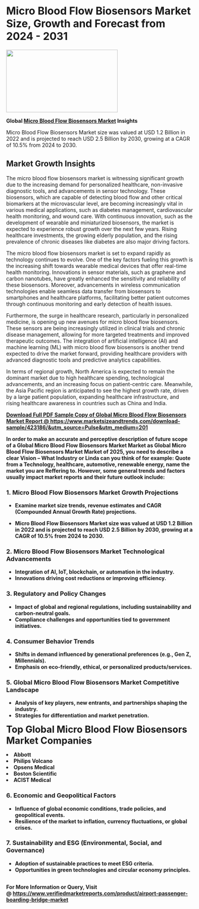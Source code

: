 <H1>Micro Blood Flow Biosensors Market Size, Growth and Forecast from 2024 - 2031</H1><img class="aligncenter size-medium wp-image-584254" src="https://thirdeyenews.in/wp-content/uploads/2024/09/Global-Market-Research-300x168.jpeg" alt="" width="300" height="168" /><p><strong>Global&nbsp;<a href="https://www.marketsizeandtrends.com/download-sample/423186/&amp;utm_source=Pulse&amp;utm_medium=201">Micro Blood Flow Biosensors Market</a> Insights</strong></p><p>Micro Blood Flow Biosensors Market size was valued at USD 1.2 Billion in 2022 and is projected to reach USD 2.5 Billion by 2030, growing at a CAGR of 10.5% from 2024 to 2030.</p><p><h2>Market Growth Insights</h2> <p>The micro blood flow biosensors market is witnessing significant growth due to the increasing demand for personalized healthcare, non-invasive diagnostic tools, and advancements in sensor technology. These biosensors, which are capable of detecting blood flow and other critical biomarkers at the microvascular level, are becoming increasingly vital in various medical applications, such as diabetes management, cardiovascular health monitoring, and wound care. With continuous innovation, such as the development of wearable and miniaturized biosensors, the market is expected to experience robust growth over the next few years. Rising healthcare investments, the growing elderly population, and the rising prevalence of chronic diseases like diabetes are also major driving factors.</p> <p><strong><a href="#"></a></strong></p> <p>The micro blood flow biosensors market is set to expand rapidly as technology continues to evolve. One of the key factors fueling this growth is the increasing shift towards wearable medical devices that offer real-time health monitoring. Innovations in sensor materials, such as graphene and carbon nanotubes, have greatly enhanced the sensitivity and reliability of these biosensors. Moreover, advancements in wireless communication technologies enable seamless data transfer from biosensors to smartphones and healthcare platforms, facilitating better patient outcomes through continuous monitoring and early detection of health issues.</p> <p>Furthermore, the surge in healthcare research, particularly in personalized medicine, is opening up new avenues for micro blood flow biosensors. These sensors are being increasingly utilized in clinical trials and chronic disease management, allowing for more targeted treatments and improved therapeutic outcomes. The integration of artificial intelligence (AI) and machine learning (ML) with micro blood flow biosensors is another trend expected to drive the market forward, providing healthcare providers with advanced diagnostic tools and predictive analytics capabilities.</p> <p>In terms of regional growth, North America is expected to remain the dominant market due to high healthcare spending, technological advancements, and an increasing focus on patient-centric care. Meanwhile, the Asia Pacific region is anticipated to see the highest growth rate, driven by a large patient population, expanding healthcare infrastructure, and rising healthcare awareness in countries such as China and India.</p> <p><strong><a href="#"></p><p><span class=""><strong>Download Full PDF Sample Copy of Global Micro Blood Flow Biosensors Market Report</strong> @ <a href="https://www.marketsizeandtrends.com/download-sample/423186/&amp;utm_source=Pulse&amp;utm_medium=201" target="_blank">https://www.marketsizeandtrends.com/download-sample/423186/&amp;utm_source=Pulse&amp;utm_medium=201</a></span></p><p>In order to make an accurate and perceptive description of future scope of a Global&nbsp;Micro Blood Flow Biosensors Market Market as Global&nbsp;Micro Blood Flow Biosensors Market Market of 2025, you need to describe a clear Vision &ndash; What Industry or Linda can you think of for example: Quote from a Technology, healthcare, automotive, renewable energy, name the market you are Reffering to. However, some general trends and factors usually impact market reports and their future outlook include:</p><h3>1.&nbsp;<strong>Micro Blood Flow Biosensors Market Growth Projections</strong></h3><ul><li>Examine market size trends, revenue estimates and CAGR (Compounded Annual Growth Rate) projections.</li><li><p>Micro Blood Flow Biosensors Market size was valued at USD 1.2 Billion in 2022 and is projected to reach USD 2.5 Billion by 2030, growing at a CAGR of 10.5% from 2024 to 2030.</p></li></ul><h3>2.&nbsp;<strong>Micro Blood Flow Biosensors Market Technological Advancements</strong></h3><ul><li>Integration of AI, IoT, blockchain, or automation in the industry.</li><li>Innovations driving cost reductions or improving efficiency.</li></ul><h3>3.&nbsp;<strong>Regulatory and Policy Changes</strong></h3><ul><li>Impact of global and regional regulations, including sustainability and carbon-neutral goals.</li><li>Compliance challenges and opportunities tied to government initiatives.</li></ul><h3>4.&nbsp;<strong>Consumer Behavior Trends</strong></h3><ul><li>Shifts in demand influenced by generational preferences (e.g., Gen Z, Millennials).</li><li>Emphasis on eco-friendly, ethical, or personalized products/services.</li></ul><h3>5.&nbsp;<strong>Global Micro Blood Flow Biosensors Market Competitive Landscape</strong></h3><ul><li>Analysis of key players, new entrants, and partnerships shaping the industry.</li><li>Strategies for differentiation and market penetration.</li></ul><p data-pm-slice="1 1 []"><span style="color: inherit; font-family: inherit; font-size: 25px;">Top Global Micro Blood Flow Biosensors Market Companies</span></p><div class="" data-test-id=""><p><li>Abbott</li><li> Philips Volcano</li><li> Opsens Medical</li><li> Boston Scientific</li><li> ACIST Medical</li></p></div><h3>6.&nbsp;<strong>Economic and Geopolitical Factors</strong></h3><ul><li>Influence of global economic conditions, trade policies, and geopolitical events.</li><li>Resilience of the market to inflation, currency fluctuations, or global crises.</li></ul><h3>7.&nbsp;<strong>Sustainability and ESG (Environmental, Social, and Governance)</strong></h3><ul><li>Adoption of sustainable practices to meet ESG criteria.</li><li>Opportunities in green technologies and circular economy principles.</li></ul><h2><strong style="font-size: 14px;">For More Information or Query, Visit @&nbsp;</strong><a style="background-color: #ffffff; font-size: 14px;" href="https://www.marketsizeandtrends.com/report/micro-blood-flow-biosensors-market/" target="_blank">https://www.verifiedmarketreports.com/product/airport-passenger-boarding-bridge-market</a></h2>
